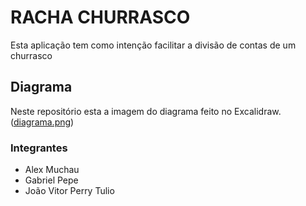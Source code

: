 # RACHA CHURRASCO
Esta aplicação tem como intenção facilitar a divisão de contas de um churrasco

## Diagrama
Neste repositório esta a imagem do diagrama feito no Excalidraw. ([diagrama.png](https://github.com/alexmuchau/racha-churrasco/blob/main/diagrama.png))

### Integrantes
* Alex Muchau
* Gabriel Pepe
* João Vitor Perry Tulio